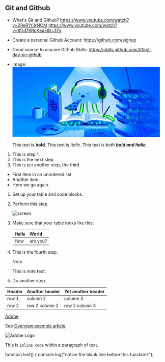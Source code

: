 
## Git and Github 
- What's Git and Github? 
https://www.youtube.com/watch?v=2ReR1YJrNOM
https://www.youtube.com/watch?v=8Dd7KRpKeaE&t=37s

- Create a personal Github Account:
https://github.com/signup

- Good source to acquire Github Skills:
https://skills.github.com/#first-day-on-github 

- Image:\
![Alt Text](https://github.com/rahg0/gh-page-test/blob/main/images.jpg)


   This text is **bold**.
   This text is *italic*.
   This text is both ***bold and italic***.

1. This is step 1.
1. This is the next step.
1. This is yet another step, the third.


* First item in an unordered list.
* Another item.
* Here we go again.



1. Set up your table and code blocks.
1. Perform this step.

   ![screen](https://experienceleague.adobe.com/docs/contributor/assets/adobe_standard_logo.png?lang=en)

1. Make sure that your table looks like this:

   | Hello | World |
   |---|---|
   | How | are you? |

1. This is the fourth step.

   >[!NOTE]
   >
   >This is note text.

1. Do another step.







| Header | Another header | Yet another header |
|--- |--- |--- |
| row 1 | column 2 | column 3 |
| row 2 | row 2 column 2 | row 2 column 3 |




[Adobe](https://www.adobe.com)

See [Overview example article](../../overview.md)


![Adobe Logo](/docs/contributor/assets/adobe_standard_logo.png "Hover text")


This is `inline code` within a paragraph of text.


function test() {
 console.log("notice the blank line before this function?");



